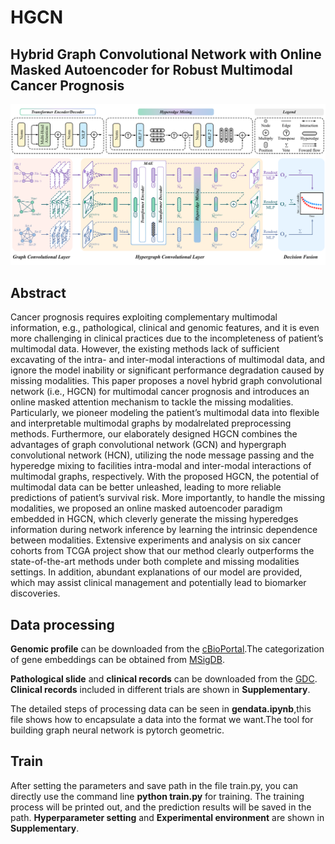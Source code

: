 # HGCN
## Hybrid Graph Convolutional Network with Online Masked Autoencoder for Robust Multimodal Cancer Prognosis


![Image text](https://github.com/lin-lcx/HGCN/blob/main/overview.png)

## Abstract

Cancer prognosis requires exploiting complementary multimodal information, e.g., pathological, clinical and genomic features, and it is even more challenging in clinical practices due to the incompleteness of patient’s multimodal data. However, the existing methods lack of sufficient excavating of the intra- and inter-modal interactions of multimodal data, and ignore the model inability or significant performance degradation caused by missing modalities. This paper proposes a novel hybrid graph convolutional network (i.e., HGCN) for multimodal cancer prognosis and introduces an online masked attention mechanism to tackle the missing modalities. Particularly, we pioneer modeling the patient’s multimodal data into flexible and interpretable multimodal graphs by modalrelated preprocessing methods. Furthermore, our elaborately designed HGCN combines the advantages of graph convolutional network (GCN) and hypergraph convolutional network (HCN), utilizing the node message passing and the hyperedge mixing to facilities intra-modal and inter-modal interactions of multimodal graphs, respectively. With the proposed HGCN, the potential of multimodal data can be better unleashed, leading to more reliable predictions of patient’s survival risk. More importantly, to handle the missing modalities, we proposed an online masked autoencoder paradigm embedded in HGCN, which cleverly generate the missing hyperedges information during network inference by learning the intrinsic dependence between modalities. Extensive experiments and analysis on six cancer cohorts from TCGA project show that our method clearly outperforms the state-of-the-art methods under both complete and missing modalities settings. In addition, abundant explanations of our model are provided, which may assist clinical management and potentially lead to biomarker discoveries.

## Data processing
**Genomic profile** can be downloaded from the [cBioPortal](https://www.cbioportal.org/).The categorization of gene embeddings can be obtained from [MSigDB](https://www.gseamsigdb.org/gsea/msigdb/gene_families.jsp?ex=1).


**Pathological slide** and **clinical records** can be downloaded from the [GDC](https://portal.gdc.cancer.gov/).
**Clinical records** included in different trials are shown in **Supplementary**.

The detailed steps of processing data can be seen in **gendata.ipynb**,this file shows how to encapsulate a data into the format we want.The tool for building graph neural network is pytorch geometric.



## Train
After setting the parameters and save path in the file train.py, you can directly use the command line **python train.py** for training. The training process will be printed out, and the prediction results will be saved in the path.
**Hyperparameter setting** and **Experimental environment** are shown in **Supplementary**.
